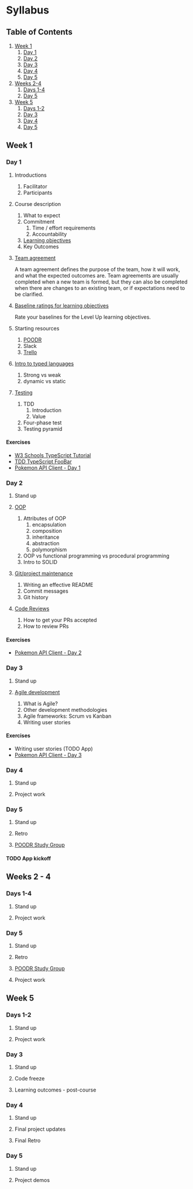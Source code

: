# Syllabus

## Table of Contents

1. [Week 1](#week-1)
    1. [Day 1](#day-1-1)
    1. [Day 2](#day-1-2)
    1. [Day 3](#day-1-3)
    1. [Day 4](#day-1-4)
    1. [Day 5](#day-1-5)
2. [Weeks 2-4](#weeks-2-4)
    1. [Days 1-4](#days-2-1-4)
    1. [Day 5](#day-2-5)
3. [Week 5](#week-5)
    1. [Days 1-2](#days-5-1-2)
    1. [Day 3](#day-5-3)
    1. [Day 4](#day-5-4)
    1. [Day 5](#day-5-5)

## Week 1 <a name="week-1"></a>

### Day 1 <a name="day-1-1"></a>

1. Introductions
    1. Facilitator
    2. Participants

2. Course description
    1. What to expect
    2. Commitment
        1. Time / effort requirements
        2. Accountability
    3. [Learning objectives](https://docs.google.com/document/d/1muEMyxklSZvFR2R5XSabwnC58MC88NrUubUrlkmh-js/edit?usp=sharing)
    4. Key Outcomes

3. [Team agreement](https://docs.google.com/document/d/1N-QK84iteRm4tk218WuwMBFczFXmuY4jZaYbyY0WU1o/edit?usp=sharing)

    A team agreement defines the purpose of the team, how it will work, and what the expected outcomes are. Team agreements are usually completed when a new team is formed, but they can also be completed when there are changes to an existing team, or if expectations need to be clarified.

4. [Baseline ratings for learning objectives](https://docs.google.com/document/d/1muEMyxklSZvFR2R5XSabwnC58MC88NrUubUrlkmh-js/edit?usp=drive_link)

    Rate your baselines for the Level Up learning objectives.

5. Starting resources
    1. [POODR](https://www.poodr.com/)
    2. Slack
    3. [Trello](https://trello.com/)

6. [Intro to typed languages](/learning_materials/1_typed_languages.md)
    1. Strong vs weak
    2. dynamic vs static

7. [Testing](/learning_materials/2_testing.md)
    1. TDD
        1. Introduction
        2. Value
    2. Four-phase test
    3. Testing pyramid

#### Exercises

* [W3 Schools TypeScript Tutorial](https://www.w3schools.com/typescript/)
* [TDD TypeScript FooBar](/exercises/1_tdd_foobar_typescript.md)
* [Pokemon API Client - Day 1](/exercises/2_pokemon_api_client.md)

### Day 2 <a name="day-1-2"></a>

1. Stand up

2. [OOP](/learning_materials/3_object_oriented_programming.md)
    1.  Attributes of OOP
        1. encapsulation
        2. composition
        3. inheritance
        4. abstraction
        5. polymorphism
    2. OOP vs functional programming vs procedural programming
    3. Intro to SOLID

3. [Git/project maintenance](/learning_materials/4_git_project_maintenance.md)
    1. Writing an effective README
    2. Commit messages
    3. Git history

4. [Code Reviews](/learning_materials/6_code_reviews.md)
    1. How to get your PRs accepted
    2. How to review PRs

#### Exercises

* [Pokemon API Client - Day 2](/exercises/2_pokemon_api_client.md)

### Day 3 <a name="day-1-3"></a>

1. Stand up

2. [Agile development]((/learning_materials/5_agile_development.md))
    1. What is Agile?
    2. Other development methodologies
    3. Agile frameworks: Scrum vs Kanban
    4. Writing user stories

#### Exercises

* Writing user stories (TODO App)
* [Pokemon API Client - Day 3](/exercises/2_pokemon_api_client.md)

### Day 4 <a name="day-1-4"></a>

1. Stand up

2. Project work

### Day 5 <a name="day-1-5"></a>

1. Stand up

2. Retro

3. [POODR Study Group](/book_club/poodr_book_club.md)

#### TODO App kickoff

## Weeks 2 - 4 <a name="weeks-2-4"></a>

### Days 1-4 <a name="days-2-1-4"></a>

1. Stand up

2. Project work

### Day 5 <a name="day-2-5"></a>

1. Stand up

2. Retro

3. [POODR Study Group](/book_club/poodr_book_club.md)

4. Project work

## Week 5 <a name="week-5"></a>

### Days 1-2 <a name="days-5-1-2"></a>

1. Stand up

2. Project work

### Day 3 <a name="day-5-3"></a>

1. Stand up

2. Code freeze

3. Learning outcomes - post-course

### Day 4 <a name="day-5-4"></a>

1. Stand up

2. Final project updates

3. Final Retro

### Day 5 <a name="day-5-5"></a>

1. Stand up

2. Project demos

